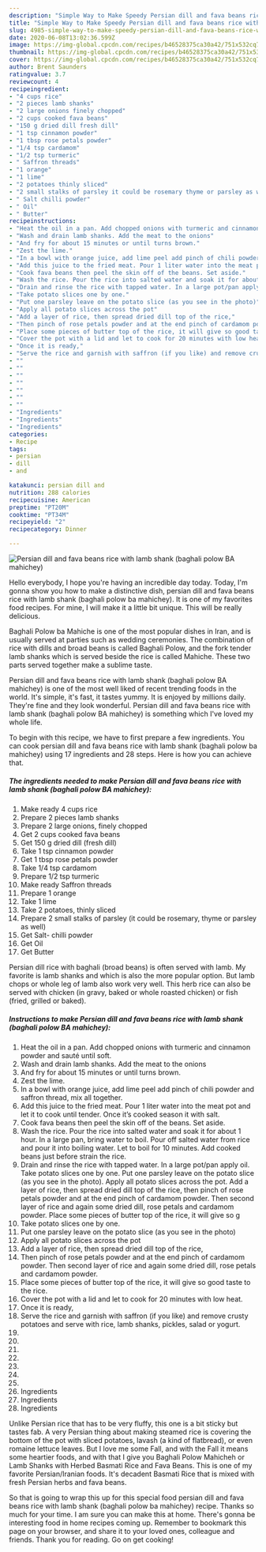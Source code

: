 ```yaml
---
description: "Simple Way to Make Speedy Persian dill and fava beans rice with lamb shank (baghali polow BA mahichey)"
title: "Simple Way to Make Speedy Persian dill and fava beans rice with lamb shank (baghali polow BA mahichey)"
slug: 4985-simple-way-to-make-speedy-persian-dill-and-fava-beans-rice-with-lamb-shank-baghali-polow-ba-mahichey
date: 2020-06-08T13:02:36.599Z
image: https://img-global.cpcdn.com/recipes/b46528375ca30a42/751x532cq70/persian-dill-and-fava-beans-rice-with-lamb-shank-baghali-polow-ba-mahichey-recipe-main-photo.jpg
thumbnail: https://img-global.cpcdn.com/recipes/b46528375ca30a42/751x532cq70/persian-dill-and-fava-beans-rice-with-lamb-shank-baghali-polow-ba-mahichey-recipe-main-photo.jpg
cover: https://img-global.cpcdn.com/recipes/b46528375ca30a42/751x532cq70/persian-dill-and-fava-beans-rice-with-lamb-shank-baghali-polow-ba-mahichey-recipe-main-photo.jpg
author: Brent Saunders
ratingvalue: 3.7
reviewcount: 4
recipeingredient:
- "4 cups rice"
- "2 pieces lamb shanks"
- "2 large onions finely chopped"
- "2 cups cooked fava beans"
- "150 g dried dill fresh dill"
- "1 tsp cinnamon powder"
- "1 tbsp rose petals powder"
- "1/4 tsp cardamom"
- "1/2 tsp turmeric"
- " Saffron threads"
- "1 orange"
- "1 lime"
- "2 potatoes thinly sliced"
- "2 small stalks of parsley it could be rosemary thyme or parsley as well"
- " Salt chilli powder"
- " Oil"
- " Butter"
recipeinstructions:
- "Heat the oil in a pan. Add chopped onions with turmeric and cinnamon powder and sauté until soft."
- "Wash and drain lamb shanks. Add the meat to the onions"
- "And fry for about 15 minutes or until turns brown."
- "Zest the lime."
- "In a bowl with orange juice, add lime peel add pinch of chili powder and saffron thread, mix all together."
- "Add this juice to the fried meat. Pour 1 liter water into the meat pot and let it to cook until tender. Once it’s cooked season it with salt."
- "Cook fava beans then peel the skin off of the beans. Set aside."
- "Wash the rice. Pour the rice into salted water and soak it for about 1 hour. In a large pan, bring water to boil. Pour off salted water from rice and pour it into boiling water. Let to boil for 10 minutes. Add cooked beans just before strain the rice."
- "Drain and rinse the rice with tapped water. In a large pot/pan apply oil. Take potato slices one by one. Put one parsley leave on the potato slice (as you see in the photo). Apply all potato slices across the pot. Add a layer of rice, then spread dried dill top of the rice, then pinch of rose petals powder and at the end pinch of cardamom powder. Then second layer of rice and again some dried dill, rose petals and cardamom powder. Place some pieces of butter top of the rice, it will give so g"
- "Take potato slices one by one."
- "Put one parsley leave on the potato slice (as you see in the photo)"
- "Apply all potato slices across the pot"
- "Add a layer of rice, then spread dried dill top of the rice,"
- "Then pinch of rose petals powder and at the end pinch of cardamom powder. Then second layer of rice and again some dried dill, rose petals and cardamom powder."
- "Place some pieces of butter top of the rice, it will give so good taste to the rice."
- "Cover the pot with a lid and let to cook for 20 minutes with low heat."
- "Once it is ready,"
- "Serve the rice and garnish with saffron (if you like) and remove crusty potatoes and serve with rice, lamb shanks, pickles, salad or yogurt."
- ""
- ""
- ""
- ""
- ""
- ""
- ""
- "Ingredients"
- "Ingredients"
- "Ingredients"
categories:
- Recipe
tags:
- persian
- dill
- and

katakunci: persian dill and 
nutrition: 288 calories
recipecuisine: American
preptime: "PT20M"
cooktime: "PT34M"
recipeyield: "2"
recipecategory: Dinner

---
```



![Persian dill and fava beans rice with lamb shank (baghali polow BA mahichey)](https://img-global.cpcdn.com/recipes/b46528375ca30a42/751x532cq70/persian-dill-and-fava-beans-rice-with-lamb-shank-baghali-polow-ba-mahichey-recipe-main-photo.jpg)

Hello everybody, I hope you're having an incredible day today. Today, I'm gonna show you how to make a distinctive dish, persian dill and fava beans rice with lamb shank (baghali polow ba mahichey). It is one of my favorites food recipes. For mine, I will make it a little bit unique. This will be really delicious.

Baghali Polow ba Mahiche is one of the most popular dishes in Iran, and is usually served at parties such as wedding ceremonies. The combination of rice with dills and broad beans is called Baghali Polow, and the fork tender lamb shanks which is served beside the rice is called Mahiche. These two parts served together make a sublime taste.

Persian dill and fava beans rice with lamb shank (baghali polow BA mahichey) is one of the most well liked of recent trending foods in the world. It's simple, it's fast, it tastes yummy. It is enjoyed by millions daily. They're fine and they look wonderful. Persian dill and fava beans rice with lamb shank (baghali polow BA mahichey) is something which I've loved my whole life.


To begin with this recipe, we have to first prepare a few ingredients. You can cook persian dill and fava beans rice with lamb shank (baghali polow ba mahichey) using 17 ingredients and 28 steps. Here is how you can achieve that.

<!--inarticleads1-->

##### The ingredients needed to make Persian dill and fava beans rice with lamb shank (baghali polow BA mahichey):

1. Make ready 4 cups rice
1. Prepare 2 pieces lamb shanks
1. Prepare 2 large onions, finely chopped
1. Get 2 cups cooked fava beans
1. Get 150 g dried dill (fresh dill)
1. Take 1 tsp cinnamon powder
1. Get 1 tbsp rose petals powder
1. Take 1/4 tsp cardamom
1. Prepare 1/2 tsp turmeric
1. Make ready  Saffron threads
1. Prepare 1 orange
1. Take 1 lime
1. Take 2 potatoes, thinly sliced
1. Prepare 2 small stalks of parsley (it could be rosemary, thyme or parsley as well)
1. Get  Salt- chilli powder
1. Get  Oil
1. Get  Butter


Persian dill rice with baghali (broad beans) is often served with lamb. My favorite is lamb shanks and which is also the more popular option. But lamb chops or whole leg of lamb also work very well. This herb rice can also be served with chicken (in gravy, baked or whole roasted chicken) or fish (fried, grilled or baked). 

<!--inarticleads2-->

##### Instructions to make Persian dill and fava beans rice with lamb shank (baghali polow BA mahichey):

1. Heat the oil in a pan. Add chopped onions with turmeric and cinnamon powder and sauté until soft.
1. Wash and drain lamb shanks. Add the meat to the onions
1. And fry for about 15 minutes or until turns brown.
1. Zest the lime.
1. In a bowl with orange juice, add lime peel add pinch of chili powder and saffron thread, mix all together.
1. Add this juice to the fried meat. Pour 1 liter water into the meat pot and let it to cook until tender. Once it’s cooked season it with salt.
1. Cook fava beans then peel the skin off of the beans. Set aside.
1. Wash the rice. Pour the rice into salted water and soak it for about 1 hour. In a large pan, bring water to boil. Pour off salted water from rice and pour it into boiling water. Let to boil for 10 minutes. Add cooked beans just before strain the rice.
1. Drain and rinse the rice with tapped water. In a large pot/pan apply oil. Take potato slices one by one. Put one parsley leave on the potato slice (as you see in the photo). Apply all potato slices across the pot. Add a layer of rice, then spread dried dill top of the rice, then pinch of rose petals powder and at the end pinch of cardamom powder. Then second layer of rice and again some dried dill, rose petals and cardamom powder. Place some pieces of butter top of the rice, it will give so g
1. Take potato slices one by one.
1. Put one parsley leave on the potato slice (as you see in the photo)
1. Apply all potato slices across the pot
1. Add a layer of rice, then spread dried dill top of the rice,
1. Then pinch of rose petals powder and at the end pinch of cardamom powder. Then second layer of rice and again some dried dill, rose petals and cardamom powder.
1. Place some pieces of butter top of the rice, it will give so good taste to the rice.
1. Cover the pot with a lid and let to cook for 20 minutes with low heat.
1. Once it is ready,
1. Serve the rice and garnish with saffron (if you like) and remove crusty potatoes and serve with rice, lamb shanks, pickles, salad or yogurt.
1. 
1. 
1. 
1. 
1. 
1. 
1. 
1. Ingredients
1. Ingredients
1. Ingredients


Unlike Persian rice that has to be very fluffy, this one is a bit sticky but tastes fab. A very Persian thing about making steamed rice is covering the bottom of the pot with sliced potatoes, lavash (a kind of flatbread), or even romaine lettuce leaves. But I love me some Fall, and with the Fall it means some heartier foods, and with that I give you Baghali Polow Mahicheh or Lamb Shanks with Herbed Basmati Rice and Fava Beans. This is one of my favorite Persian/Iranian foods. It&#39;s decadent Basmati Rice that is mixed with fresh Persian herbs and fava beans. 

So that is going to wrap this up for this special food persian dill and fava beans rice with lamb shank (baghali polow ba mahichey) recipe. Thanks so much for your time. I am sure you can make this at home. There's gonna be interesting food in home recipes coming up. Remember to bookmark this page on your browser, and share it to your loved ones, colleague and friends. Thank you for reading. Go on get cooking!
